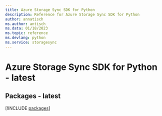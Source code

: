 ```yaml
---
title: Azure Storage Sync SDK for Python
description: Reference for Azure Storage Sync SDK for Python
author: annatisch
ms.author: antisch
ms.data: 01/18/2023
ms.topic: reference
ms.devlang: python
ms.service: storagesync
---
```

# Azure Storage Sync SDK for Python - latest
## Packages - latest
[!INCLUDE [packages](storage-sync-index.md)]